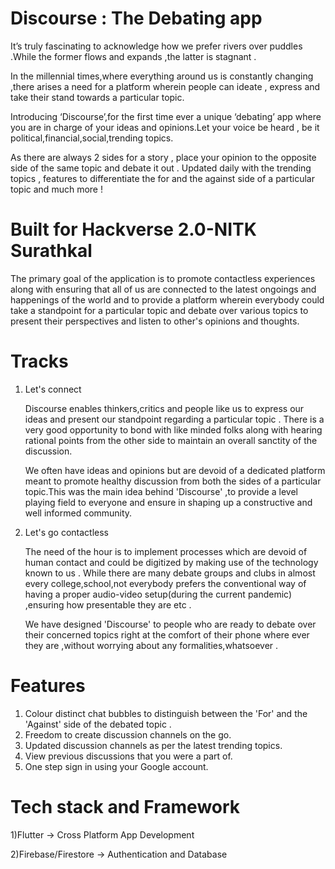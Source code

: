 # Discourse : The Debating app

It’s truly fascinating to acknowledge how we prefer rivers over puddles .While the former flows and expands ,the latter is stagnant . 

In the millennial times,where everything around us is constantly changing ,there arises a need for a platform wherein people can ideate , express and take their stand towards a particular topic.

Introducing ‘Discourse’,for the first time ever a unique ‘debating’ app where you are in charge of your ideas and opinions.Let your voice be heard , be it political,financial,social,trending topics.

As there are always 2 sides for a story , place your opinion to the opposite side of the same topic and debate it out . Updated daily with the trending topics , features to differentiate the for and the against side of a particular topic and much more !


# Built for Hackverse 2.0-NITK Surathkal

The primary goal of the application is to promote contactless experiences along with ensuring that all of us are connected to the latest ongoings and happenings of the world and to provide a platform wherein everybody could take a standpoint for a particular topic and debate over various topics to present their perspectives and listen to other's opinions and thoughts.

# Tracks 

1) Let's connect

   Discourse enables thinkers,critics and people like us to express our ideas and present our standpoint regarding a particular topic . There is a very good opportunity to bond    with like minded folks along with hearing rational points from the other side to maintain an overall sanctity of the discussion. 
		
   We often have ideas and opinions but are devoid of a dedicated platform meant to promote healthy discussion from both the sides of a particular topic.This was the main idea      behind 'Discourse' ,to provide a level playing field to everyone and ensure in shaping up a constructive and well informed community. 

2) Let's go contactless
		
   The need of the hour is to implement processes which are devoid of human contact and could be digitized by making use of the technology known to us . While there are many 
   debate groups and clubs in almost every college,school,not everybody prefers the conventional way of having a proper audio-video setup(during the current pandemic) ,ensuring    how presentable they are etc .
		
   We have designed 'Discourse' to people who are ready to debate over their concerned topics right at the comfort of their phone where ever they are ,without worrying about        any formalities,whatsoever .
		
    

# Features 

1) Colour distinct chat bubbles to distinguish between the 'For' and the 'Against' side of the debated topic .
2) Freedom to create discussion channels on the go.
3) Updated discussion channels as per the latest trending topics.
4) View previous discussions that you were a part of.
5) One step sign in using your Google account.


# Tech stack and Framework

1)Flutter -> Cross Platform App Development

2)Firebase/Firestore -> Authentication and Database



